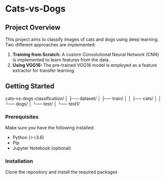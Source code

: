 # Cats-vs-Dogs
## Project Overview

This project aims to classify images of cats and dogs using deep learning. Two different approaches are implemented:

1. **Training from Scratch:** A custom Convolutional Neural Network (CNN) is implemented to learn features from the data.
2. **Using VGG16:** The pre-trained VGG16 model is employed as a feature extractor for transfer learning.

## Getting Started
cats-vs-dogs-classification/
│
├── dataset/
│   ├── train/
│   │   ├── cats/
│   │   └── dogs/
│   └── test/
│       └── test1/

### Prerequisites
Make sure you have the following installed:

- Python (>=3.6)
- Pip
- Jupyter Notebook (optional)

### Installation

Clone the repository and install the required packages
